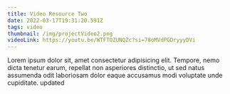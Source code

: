 ```yaml
---
title: Video Resource Two
date: 2022-03-17T19:31:20.591Z
tags: video
thumbnail: /img/projectVideo2.png
videoLink: https://youtu.be/WTFTOZUNQZc?si=78oMVdPGDryyyDVi
---
```

Lorem ipsum dolor sit, amet consectetur adipisicing elit. Tempore, nemo dicta tenetur earum, repellat non asperiores distinctio, ut sed natus assumenda odit laboriosam dolor eaque accusamus modi voluptate unde cupiditate. updated